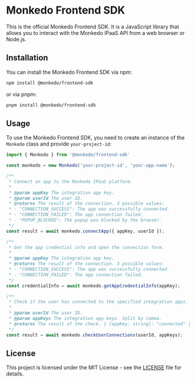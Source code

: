 # Monkedo Frontend SDK

This is the official Monkedo Frontend SDK. It is a JavaScript library that allows you to interact with the Monkedo IPaaS API from a web browser or Node.js.

## Installation

You can install the Monkedo Frontend SDK via npm:

```bash
npm install @monkedo/frontend-sdk
```

or via pnpm:

```bash
pnpm install @monkedo/frontend-sdk
```

## Usage

To use the Monkedo Frontend SDK, you need to create an instance of the `Monkedo` class and provide `your-project-id`:

```typescript
import { Monkedo } from '@monkedo/frontend-sdk'

const monkedo = new Monkedo('your-project-id', 'your-app-name');

/**
 * Connect an app to the Monkedo IPaaS platform.
 * 
 * @param appKey The integration app key.
 * @param userId The user ID.
 * @returns The result of the connection. 3 possible values:
 * - "CONNECTION_SUCCESS": The app was successfully connected.
 * - "CONNECTION_FAILED": The app connection failed.
 * - "POPUP_BLOCKED": The popup was blocked by the browser.
 */
const result = await monkedo.connectApp({ appKey, userId });

/**
 * Get the app credential info and open the connection form.
 * 
 * @param appKey The integration app key.
 * @returns The result of the connection. 3 possible values:
 * - "CONNECTION_SUCCESS": The app was successfully connected.
 * - "CONNECTION_FAILED": The app connection failed.
 */
const credentialInfo = await monkedo.getAppCredentialInfo(appKey);

/**
 * Check if the user has connected to the specified integration apps.
 * 
 * @param userId The user ID.
 * @param appKeys The integration app keys. Split by comma.
 * @returns The result of the check. { [appKey: string]: "connected" | "not-connected" | "invalid" }
 */
const result = await monkedo.checkUserConnections(userId, appKeys);
```

## License

This project is licensed under the MIT License - see the [LICENSE](LICENSE) file for details.

